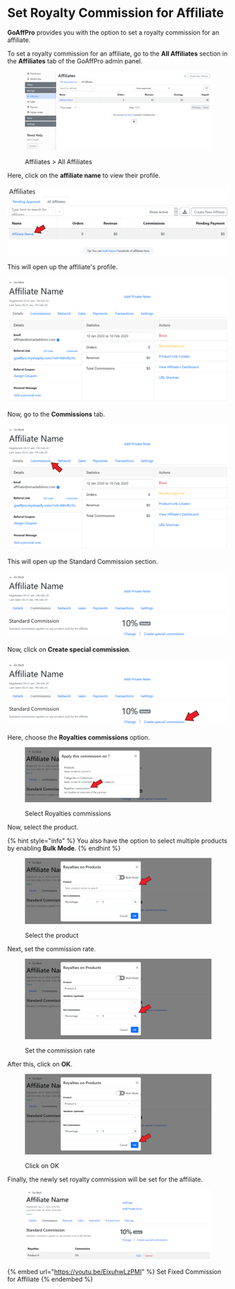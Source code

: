 # Set Royalty Commission for Affiliate

**GoAffPro** provides you with the option to set a royalty commission for an affiliate.

To set a royalty commission for an affiliate, go to the **All Affiliates** section in the **Affiliates** tab of the GoAffPro admin panel.

<figure><img src="../../../.gitbook/assets/image (93).png" alt=""><figcaption><p>Affiliates > All Affiliates</p></figcaption></figure>

Here, click on the **affiliate name** to view their profile.

![Click on affiliate's name](<../../../.gitbook/assets/Annotation 2020-01-14 162518.png>)

This will open up the affiliate's profile.

![Affiliate Profile](<../../../.gitbook/assets/Annotation 2020-02-10 194036 (1).png>)

Now, go to the **Commissions** tab.

![](<../../../.gitbook/assets/Annotation 2020-02-10 194036.png>)

This will open up the Standard Commission section.

![Standard Commission](<../../../.gitbook/assets/Annotation 2020-02-10 194342 (1).png>)

Now, click on **Create special commission**.

![Click on Create special commission](<../../../.gitbook/assets/Annotation 2020-02-10 194342.png>)

Here, choose the **Royalties commissions** option.

<figure><img src="../../../.gitbook/assets/Screenshot 2024-05-20 1333306.png" alt=""><figcaption><p>Select Royalties commissions</p></figcaption></figure>

Now, select the product.

{% hint style="info" %}
You also have the option to select multiple products by enabling **Bulk Mode**.
{% endhint %}

<figure><img src="../../../.gitbook/assets/Screenshot 2024-05-20 133332.png" alt=""><figcaption><p>Select the product</p></figcaption></figure>

Next, set the commission rate.

<figure><img src="../../../.gitbook/assets/Screenshot 2024-05-20 133355.png" alt=""><figcaption><p>Set the commission rate</p></figcaption></figure>

After this, click on **OK**.

<figure><img src="../../../.gitbook/assets/Screenshot 2024-05-20 1333355.png" alt=""><figcaption><p>Click on OK</p></figcaption></figure>

Finally, the newly set royalty commission will be set for the affiliate.

<figure><img src="../../../.gitbook/assets/image (98).png" alt=""><figcaption></figcaption></figure>

{% embed url="https://youtu.be/EixuhwLzPMI" %}
Set Fixed Commission for Affiliate
{% endembed %}
